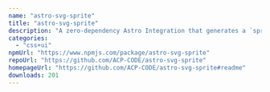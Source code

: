 ```yaml
---
name: "astro-svg-sprite"
title: "astro-svg-sprite"
description: "A zero-dependency Astro Integration that generates a `sprite.svg` from SVG files in your Astro project."
categories:
  - "css+ui"
npmUrl: "https://www.npmjs.com/package/astro-svg-sprite"
repoUrl: "https://github.com/ACP-CODE/astro-svg-sprite"
homepageUrl: "https://github.com/ACP-CODE/astro-svg-sprite#readme"
downloads: 201
---
```

